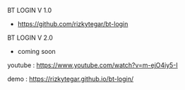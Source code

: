 BT LOGIN V 1.0
- https://github.com/rizkytegar/bt-login

BT LOGIN V 2.0
- coming soon

youtube : https://www.youtube.com/watch?v=m-ejO4iy5-I

demo : https://rizkytegar.github.io/bt-login/

